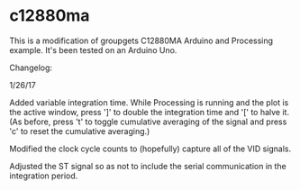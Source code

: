 # c12880ma
This is a modification of groupgets C12880MA Arduino and Processing example. It's been tested on an Arduino Uno.

Changelog:

1/26/17

Added variable integration time. While Processing is running and the plot is the active window, press ']' to double the integration time and '[' to halve it. (As before, press 't' to toggle cumulative averaging of the signal and press 'c' to reset the cumulative averaging.)

Modified the clock cycle counts to (hopefully) capture all of the VID signals.

Adjusted the ST signal so as not to include the serial communication in the integration period.
